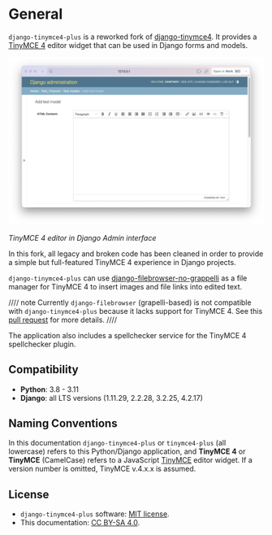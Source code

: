 # General

`django-tinymce4-plus` is a reworked fork of [django-tinymce4](https://github.com/dani0805/django-tinymce4). It provides a [TinyMCE 4](https://www.tinymce.com/) editor widget that can be used in Django forms and models.

![TinyMCE 4 in Django Admin](_static/html_form.png)

*TinyMCE 4 editor in Django Admin interface*

In this fork, all legacy and broken code has been cleaned in order to provide a simple but full-featured TinyMCE 4 experience in Django projects.

`django-tinymce4-plus` can use [django-filebrowser-no-grappelli](https://github.com/smacker/django-filebrowser-no-grappelli) as a file manager for TinyMCE 4 to insert images and file links into edited text.

//// note
Currently `django-filebrowser` (grapelli-based) is not compatible with `django-tinymce4-plus` because it lacks support for TinyMCE 4. See this [pull request](https://github.com/sehmaschine/django-filebrowser/pull/255) for more details.
////

The application also includes a spellchecker service for the TinyMCE 4 spellchecker plugin.

## Compatibility

- **Python**: 3.8 - 3.11
- **Django**: all LTS versions (1.11.29, 2.2.28, 3.2.25, 4.2.17)


## Naming Conventions

In this documentation `django-tinymce4-plus` or `tinymce4-plus` (all lowercase) refers to this Python/Django application, and **TinyMCE 4** or **TinyMCE** (CamelCase) refers to a JavaScript [TinyMCE](https://www.tinymce.com/) editor widget. If a version number is omitted, TinyMCE v.4.x.x is assumed.

## License

- `django-tinymce4-plus` software: [MIT license](https://en.wikipedia.org/wiki/MIT_License).
- This documentation: [CC BY-SA 4.0](https://creativecommons.org/licenses/by-sa/4.0/).

